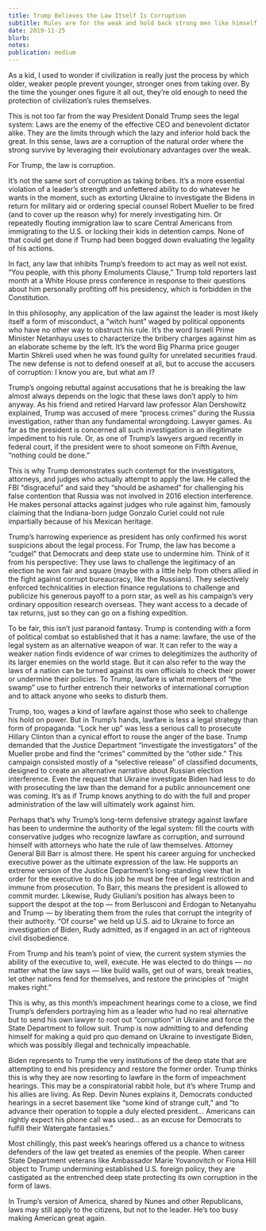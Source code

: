 ```yaml
---
title: Trump Believes the Law Itself Is Corruption
subtitle: Rules are for the weak and hold back strong men like himself
date: 2019-11-25
blurb: 
notes: 
publication: medium
---
```


As a kid, I used to wonder if civilization is really just the process by which older, weaker people prevent younger, stronger ones from taking over. By the time the younger ones figure it all out, they’re old enough to need the protection of civilization’s rules themselves.

This is not too far from the way President Donald Trump sees the legal system: Laws are the enemy of the effective CEO and benevolent dictator alike. They are the limits through which the lazy and inferior hold back the great. In this sense, laws are a corruption of the natural order where the strong survive by leveraging their evolutionary advantages over the weak.

For Trump, the law is corruption.

It’s not the same sort of corruption as taking bribes. It’s a more essential violation of a leader’s strength and unfettered ability to do whatever he wants in the moment, such as extorting Ukraine to investigate the Bidens in return for military aid or ordering special counsel Robert Mueller to be fired (and to cover up the reason why) for merely investigating him. Or repeatedly flouting immigration law to scare Central Americans from immigrating to the U.S. or locking their kids in detention camps. None of that could get done if Trump had been bogged down evaluating the legality of his actions.

In fact, any law that inhibits Trump’s freedom to act may as well not exist. “You people, with this phony Emoluments Clause,” Trump told reporters last month at a White House press conference in response to their questions about him personally profiting off his presidency, which is forbidden in the Constitution.

In this philosophy, any application of the law against the leader is most likely itself a form of misconduct, a “witch hunt” waged by political opponents who have no other way to obstruct his rule. It’s the word Israeli Prime Minister Netanhayu uses to characterize the bribery charges against him as an elaborate scheme by the left. It’s the word Big Pharma price gouger Martin Shkreli used when he was found guilty for unrelated securities fraud. The new defense is not to defend oneself at all, but to accuse the accusers of corruption: I know you are, but what am I?

Trump’s ongoing rebuttal against accusations that he is breaking the law almost always depends on the logic that these laws don’t apply to him anyway. As his friend and retired Harvard law professor Alan Dershowitz explained, Trump was accused of mere “process crimes” during the Russia investigation, rather than any fundamental wrongdoing. Lawyer games. As far as the president is concerned all such investigation is an illegitimate impediment to his rule. Or, as one of Trump’s lawyers argued recently in federal court, if the president were to shoot someone on Fifth Avenue, “nothing could be done.”

This is why Trump demonstrates such contempt for the investigators, attorneys, and judges who actually attempt to apply the law. He called the FBI “disgraceful” and said they “should be ashamed” for challenging his false contention that Russia was not involved in 2016 election interference. He makes personal attacks against judges who rule against him, famously claiming that the Indiana-born judge Gonzalo Curiel could not rule impartially because of his Mexican heritage.

Trump’s harrowing experience as president has only confirmed his worst suspicions about the legal process. For Trump, the law has become a “cudgel” that Democrats and deep state use to undermine him. Think of it from his perspective: They use laws to challenge the legitimacy of an election he won fair and square (maybe with a little help from others allied in the fight against corrupt bureaucracy, like the Russians). They selectively enforced technicalities in election finance regulations to challenge and publicize his generous payoff to a porn star, as well as his campaign’s very ordinary opposition research overseas. They want access to a decade of tax returns, just so they can go on a fishing expedition.

To be fair, this isn’t just paranoid fantasy. Trump is contending with a form of political combat so established that it has a name: lawfare, the use of the legal system as an alternative weapon of war. It can refer to the way a weaker nation finds evidence of war crimes to delegitimizes the authority of its larger enemies on the world stage. But it can also refer to the way the laws of a nation can be turned against its own officials to check their power or undermine their policies. To Trump, lawfare is what members of “the swamp” use to further entrench their networks of international corruption and to attack anyone who seeks to disturb them.

Trump, too, wages a kind of lawfare against those who seek to challenge his hold on power. But in Trump’s hands, lawfare is less a legal strategy than form of propaganda. “Lock her up” was less a serious call to prosecute Hillary Clinton than a cynical effort to rouse the anger of the base. Trump demanded that the Justice Department “investigate the investigators” of the Mueller probe and find the “crimes” committed by the “other side.” This campaign consisted mostly of a “selective release” of classified documents, designed to create an alternative narrative about Russian election interference. Even the request that Ukraine investigate Biden had less to do with prosecuting the law than the demand for a public announcement one was coming. It’s as if Trump knows anything to do with the full and proper administration of the law will ultimately work against him.

Perhaps that’s why Trump’s long-term defensive strategy against lawfare has been to undermine the authority of the legal system: fill the courts with conservative judges who recognize lawfare as corruption, and surround himself with attorneys who hate the rule of law themselves. Attorney General Bill Barr is almost there. He spent his career arguing for unchecked executive power as the ultimate expression of the law. He supports an extreme version of the Justice Department’s long-standing view that in order for the executive to do his job he must be free of legal restriction and immune from prosecution. To Barr, this means the president is allowed to commit murder. Likewise, Rudy Giuliani’s position has always been to support the despot at the top — from Berlusconi and Erdogan to Netanyahu and Trump — by liberating them from the rules that corrupt the integrity of their authority. “Of course” we held up U.S. aid to Ukraine to force an investigation of Biden, Rudy admitted, as if engaged in an act of righteous civil disobedience.

From Trump and his team’s point of view, the current system stymies the ability of the executive to, well, execute. He was elected to do things — no matter what the law says — like build walls, get out of wars, break treaties, let other nations fend for themselves, and restore the principles of “might makes right.”

This is why, as this month’s impeachment hearings come to a close, we find Trump’s defenders portraying him as a leader who had no real alternative but to send his own lawyer to root out “corruption” in Ukraine and force the State Department to follow suit. Trump is now admitting to and defending himself for making a quid pro quo demand on Ukraine to investigate Biden, which was possibly illegal and technically impeachable.

Biden represents to Trump the very institutions of the deep state that are attempting to end his presidency and restore the former order. Trump thinks this is why they are now resorting to lawfare in the form of impeachment hearings. This may be a conspiratorial rabbit hole, but it’s where Trump and his allies are living. As Rep. Devin Nunes explains it, Democrats conducted hearings in a secret basement like “some kind of strange cult,” and “to advance their operation to topple a duly elected president… Americans can rightly expect his phone call was used… as an excuse for Democrats to fulfill their Watergate fantasies.”

Most chillingly, this past week’s hearings offered us a chance to witness defenders of the law get treated as enemies of the people. When career State Department veterans like Ambassador Marie Yovanovitch or Fiona Hill object to Trump undermining established U.S. foreign policy, they are castigated as the entrenched deep state protecting its own corruption in the form of laws.

In Trump’s version of America, shared by Nunes and other Republicans, laws may still apply to the citizens, but not to the leader. He’s too busy making American great again.
